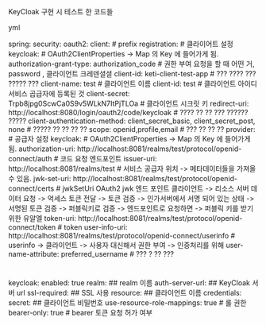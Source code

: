 KeyCloak 구현 시 테스트 한 코드들 


yml

spring:
  security:
    oauth2:
      client:   # prefix
        registration:    # 클라이어트 설정
          keycloak:    # OAuth2ClientProperties -> Map 의 Key 에 들어가게 됨.
            authorization-grant-type: authorization_code  # 권한 부여 요청을 할 때 어떤 거, password , 클라이언트 크레덴셜셜            client-id: keti-client-test-app # ??? ???? ??? ????? ???
            client-name: test # 클라이언트 이름
            client-id: test # 클라이언트 아이디 서비스 곱급자에 등록된 것
            client-secret: Trpb8jpg0ScwCa0S9v5WLkN7ItPjTLOa # 클라이언트 시크릿 키
            redirect-uri: http://localhost:8080/login/oauth2/code/keycloak # ???? ?? ?? ??? ?????? ?????
            client-authentication-method: client_secret_basic, client_secret_post, none # ????? ?? ?? ?? ??
            scope: openid,profile,email # ??? ?? ?? ??
        provider:   # 공급자 설정
          keycloak:   # OAuth2ClientProperties -> Map 의 Key 에 들어가게 됨.
            authorization-uri: http://localhost:8081/realms/test/protocol/openid-connect/auth # 코드 요청 엔드포인트
            issuer-uri: http://localhost:8081/realms/test # 서비스 공급자 위치 -> 메타데이터들을 가져올 수 있음.
            jwk-set-uri: http://localhost:8081/realms/test/protocol/openid-connect/certs # jwkSetUri OAuth2 jwk 엔드 포인트 클라이언트 -> 리소스 서버 데이터 요청 -> 억세스 토큰 전달 -> 토큰 검증 -> 인가서버에서 서명 되어 있는 상태 -> 서명된 토큰 검증 -> 퍼블릭키로 검증 -> 엔드포인트로 요청하면 -> 퍼블릭 키를 받기위한 유알엘
            token-uri: http://localhost:8081/realms/test/protocol/openid-connect/token # token
            user-info-uri: http://localhost:8081/realms/test/protocol/openid-connect/userinfo # userinfo -> 클라이언트 -> 사용자 대신해서 권한 부여 -> 인증처리를 위해
            user-name-attribute: preferred_username # ??? ? ?? ???
#
keycloak:
  enabled: true
  realm: ## realm 이름
  auth-server-url: ## KeyCloak 서버 url
  ssl-required: ## SSL 사용
  resource: ## 클라이언트 이름
  credentials:
    secret: ## 클라이언트 비밀번호
  use-resource-role-mappings: true # 롤 권한
  bearer-only: true # bearer 토큰 요청 허가 여부

